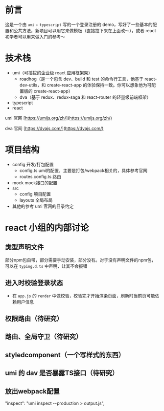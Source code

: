# 前言

这是一个由 `umi` + `typescript` 写的一个登录注册的 demo，写好了一些基本的配置和公共方法，新项目可以用它来做模板（直接拉下来在上面改～），或者 react 初学者可以用来做入门的参考～

# 技术栈

- umi（可插拔的企业级 react 应用框架架）
  - roadhog（是一个包含 dev、build 和 test 的命令行工具，他基于 react-dev-utils，和 create-react-app 的体验保持一致。你可以想象他为可配置版的 create-react-app）
  - dva（基于 redux、redux-saga 和 react-router 的轻量级前端框架）
- typescript
- react

umi 官网 [https://umijs.org/zh/](https://umijs.org/zh/)

dva 官网 [https://dvajs.com/](https://dvajs.com/)

# 项目结构

- config 开发/打包配置
  - config.ts umi的配置，主要是打包/webpack相关的，具体参考官网
  - routes.config.ts 路由
- mock mock接口的配置
- src
  - config 项目配置
  - layouts 全局布局
- 其他的参考 umi 官网的目录约定 
  

# react 小组的内部讨论

## 类型声明文件

部分npm包自带，部分需要手动安装，部分没有。对于没有声明文件的npm包，可以在 `typing.d.ts` 中声明，让其不会报错

## 进入时校验登录状态

- 在 `app.js` 的 `render` 中做校验，校验完才开始渲染页面，刷新时当前页可能依赖用户信息

## 权限路由（待研究）

## 路由、全局守卫（待研究）

## styledcomponent（一个写样式的东西）

## umi 的 dav 是否暴露TS接口（待研究）

## 放出webpack配置 

"inspect": "umi inspect --production > output.js",

